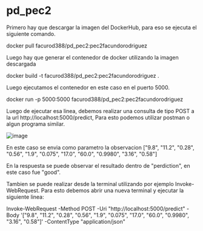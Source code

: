 # pd_pec2

Primero hay que descargar la imagen del DockerHub, para eso se ejecuta el siguiente comando.

   docker pull facurod388/pd_pec2:pec2facundorodriguez

Luego hay que generar el contenedor de docker utilizando la imagen descargada
 
   docker build -t facurod388/pd_pec2:pec2facundorodriguez .

Luego ejecutamos el contenedor en este caso en el puerto 5000.

   docker run -p 5000:5000 facurod388/pd_pec2:pec2facundorodriguez

Luego de ejecutar esa linea, debemos realizar una consulta de tipo POST a la url http://localhost:5000/predict, Para esto podemos utilizar postman o algun programa similar.

![image](https://github.com/FacundoRR/pd_pec2/assets/69487504/534fa5f7-bf44-4640-b90a-270972550285)

En este caso se envia como parametro la observacion ["9.8", "11.2", "0.28", "0.56", "1.9", "0.075", "17.0", "60.0", "0.9980", "3.16", "0.58"]
 
En la respuesta se puede observar el resultado dentro de "perdiction", en este caso fue "good".


Tambien se puede realizar desde la terminal utilizando por ejemplo Invoke-WebRequest.
Para esto debemos abrir una nueva terminal y ejecutar la siguiente linea:

Invoke-WebRequest -Method POST -Uri "http://localhost:5000/predict" -Body '["9.8", "11.2", "0.28", "0.56", "1.9", "0.075", "17.0", "60.0", "0.9980", "3.16", "0.58"]' -ContentType "application/json"
